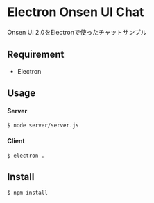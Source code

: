 # Electron Onsen UI Chat
Onsen UI 2.0をElectronで使ったチャットサンプル

## Requirement
- Electron

## Usage
#### Server
``` $ node server/server.js ```
#### Client
``` $ electron . ```

## Install
``` $ npm install ```

